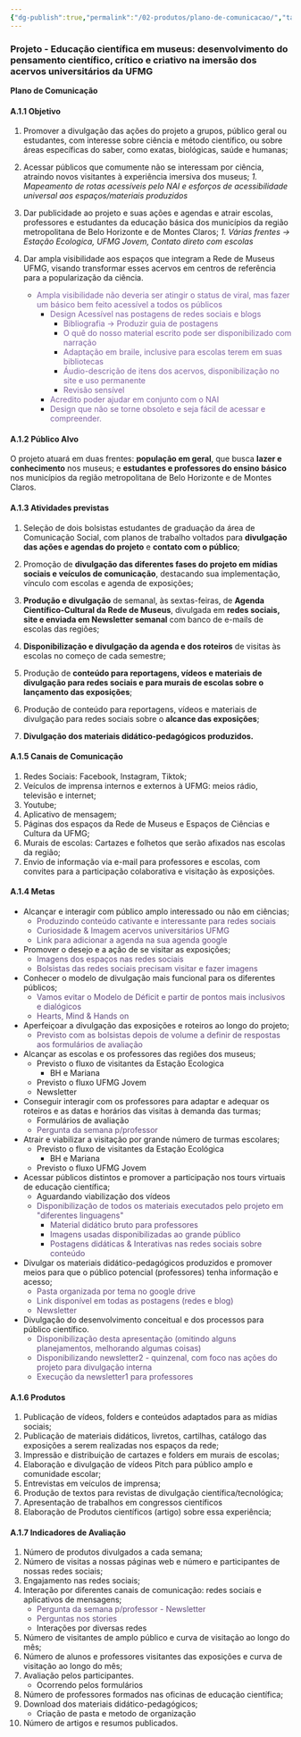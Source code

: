 ```yaml
---
{"dg-publish":true,"permalink":"/02-produtos/plano-de-comunicacao/","tags":["mdc"],"created":"2023-08-07 às 12:43","updated":"2023-08-07 às 12:53"}
---
```



### **Projeto -** Educação científica em museus: desenvolvimento do pensamento científico, crítico e criativo na imersão dos acervos universitários da UFMG 

**Plano de Comunicação**

#### A.1.1 Objetivo

1. Promover a divulgação das ações do projeto a grupos, público geral ou estudantes, com interesse sobre ciência e método científico, ou sobre áreas específicas do saber, como exatas, biológicas, saúde e humanas;

2. Acessar públicos que comumente não se interessam por ciência, atraindo novos visitantes à experiência imersiva dos museus;
	*1. Mapeamento de rotas acessíveis pelo NAI e esforços de acessibilidade universal aos espaços/materiais produzidos*
3. Dar publicidade ao projeto e suas ações e agendas e atrair escolas, professores e estudantes da educação básica dos municípios da região metropolitana de Belo Horizonte e de Montes Claros;
	*1. Várias frentes → Estação Ecologica, UFMG Jovem, Contato direto com escolas*
4. Dar ampla visibilidade aos espaços que integram a Rede de Museus UFMG, visando transformar esses acervos em centros de referência para a popularização da ciência.
	- <font color="#8064a2">Ampla visibilidade não deveria ser atingir o status de viral, mas fazer um básico bem feito acessível a todos os públicos</font>
		- <font color="#8064a2">Design Acessível nas postagens de redes sociais e blogs</font>
			- <font color="#8064a2">Bibliografia → Produzir guia de postagens</font>
			- <font color="#8064a2">O quê do nosso material escrito pode ser disponibilizado com narração</font>
			- <font color="#8064a2">Adaptação em braile, inclusive para escolas terem em suas bibliotecas</font>
			- <font color="#8064a2">Áudio-descrição de itens dos acervos, disponibilização no site e uso permanente</font>
			- <font color="#8064a2">Revisão sensível</font>
		- <font color="#8064a2">Acredito poder ajudar em conjunto com o NAI </font>
		- <font color="#8064a2">Design que não se torne obsoleto e seja fácil de acessar e compreender. </font>

#### A.1.2 Público Alvo

O projeto atuará em duas frentes: **população em geral**, que busca **lazer e conhecimento** nos museus; e **estudantes e professores do ensino básico** nos municípios da região metropolitana de Belo Horizonte e de Montes Claros.   

#### A.1.3 Atividades previstas

1. Seleção de dois bolsistas estudantes de graduação da área de Comunicação Social, com planos de trabalho voltados para **divulgação das ações e agendas do projeto** e **contato com o público**;

2. Promoção de **divulgação das diferentes fases do projeto em mídias sociais e veículos de comunicação**, destacando sua implementação, vínculo com escolas e agenda de exposições;

3. **Produção e divulgação** de semanal, às sextas-feiras, de **Agenda Científico-Cultural da Rede de Museus**, divulgada em **redes sociais, site e enviada em Newsletter semanal** com banco de e-mails de escolas das regiões;

4. **Disponibilização e divulgação da agenda e dos roteiros** de visitas às escolas no começo de cada semestre;

5. Produção de **conteúdo para reportagens, vídeos e materiais de divulgação para redes sociais e para murais de escolas sobre o lançamento das exposições**;

6. Produção de conteúdo para reportagens, vídeos e materiais de divulgação para redes sociais sobre o **alcance das exposições**;

7. **Divulgação dos materiais didático-pedagógicos produzidos.**

#### A.1.5 Canais de Comunicação

1. Redes Sociais: Facebook, Instagram, Tiktok;
2. Veículos de imprensa internos e externos à UFMG: meios rádio, televisão e internet;
3. Youtube;
4. Aplicativo de mensagem;
5. Páginas dos espaços da Rede de Museus e Espaços de Ciências e Cultura da UFMG;
6. Murais de escolas: Cartazes e folhetos que serão afixados nas escolas da região;
7. Envio de informação via e-mail para professores e escolas, com convites para a participação colaborativa e visitação às exposições.

#### A.1.4 Metas

- Alcançar e interagir com público amplo interessado ou não em ciências;
	- <font color="#5f497a">Produzindo conteúdo cativante e interessante para redes sociais</font>
	- <font color="#5f497a">Curiosidade & Imagem acervos universitários UFMG</font>
	- <font color="#5f497a">Link para adicionar a agenda na sua agenda google</font>
- Promover o desejo e a ação de se visitar as exposições;
	- <font color="#5f497a">Imagens dos espaços nas redes sociais</font>
	- <font color="#5f497a">Bolsistas das redes sociais precisam visitar e fazer imagens</font>
- Conhecer o modelo de divulgação mais funcional para os diferentes públicos;
	- <font color="#5f497a"> Vamos evitar o Modelo de Déficit e partir de pontos mais inclusivos e dialógicos</font>
	- <font color="#5f497a">Hearts, Mind & Hands on</font>
- Aperfeiçoar a divulgação das exposições e roteiros ao longo do projeto;
    - <font color="#5f497a">Previsto com as bolsistas depois de volume a definir de respostas aos formulários de avaliação</font>
- Alcançar as escolas e os professores das regiões dos museus;
	- Previsto o fluxo de visitantes da Estação Ecologica
	    - BH e Mariana
	- Previsto o fluxo UFMG Jovem 
	- Newsletter
- Conseguir interagir com os professores para adaptar e adequar os roteiros e as datas e horários das visitas à demanda das turmas;
	-  Formulários de avaliação
	- <font color="#5f497a">Pergunta da semana p/professor</font>
- Atrair e viabilizar a visitação por grande número de turmas escolares;
    - Previsto o fluxo de visitantes da Estação Ecológica
	    - BH e Mariana
	- Previsto o fluxo UFMG Jovem 
- Acessar públicos distintos e promover a participação nos tours virtuais de educação científica;
	- Aguardando viabilização dos vídeos
	- <font color="#5f497a">Disponibilização de todos os materiais executados pelo projeto em "diferentes linguagens"</font>
		- <font color="#5f497a">Material didático bruto para professores</font>
		- <font color="#5f497a">Imagens usadas disponibilizadas ao grande público</font>
		- <font color="#5f497a">Postagens didáticas & Interativas nas redes sociais sobre conteúdo</font>
- Divulgar os materiais didático-pedagógicos produzidos e promover meios para que o público potencial (professores) tenha informação e acesso;
	- <font color="#5f497a">Pasta organizada por tema no google drive</font>
	- <font color="#5f497a"> Link disponível em todas as postagens (redes e blog)</font>
	- <font color="#5f497a">Newsletter</font>
- Divulgação do desenvolvimento conceitual e dos processos para público científico.
	- <font color="#5f497a">Disponibilização desta apresentação (omitindo alguns planejamentos, melhorando algumas coisas)</font>
	- <font color="#5f497a">Disponibilizando newsletter2 - quinzenal, com foco nas ações do projeto para divulgação interna</font>
	- <font color="#5f497a">Execução da newsletter1 para professores</font>

#### A.1.6 Produtos

1. Publicação de vídeos, folders e conteúdos adaptados para as mídias sociais;
2. Publicação de materiais didáticos, livretos, cartilhas, catálogo das exposições a serem realizadas nos espaços da rede;
3. Impressão e distribuição de cartazes e folders em murais de escolas;
4. Elaboração e divulgação de vídeos Pitch para público amplo e comunidade escolar;
5. Entrevistas em veículos de imprensa;
6. Produção de textos para revistas de divulgação científica/tecnológica;
7. Apresentação de trabalhos em congressos científicos
8. Elaboração de Produtos científicos (artigo) sobre essa experiência;

#### A.1.7 Indicadores de Avaliação

1. Número de produtos divulgados a cada semana;
2. Número de visitas a nossas páginas web e número e participantes de nossas redes sociais;
3. Engajamento nas redes sociais;
4. Interação por diferentes canais de comunicação: redes sociais e aplicativos de mensagens;
	- <font color="#5f497a">Pergunta da semana p/professor - Newsletter</font>
	- <font color="#5f497a">Perguntas nos stories</font>
	- Interações por diversas redes
6. Número de visitantes de amplo público e curva de visitação ao longo do mês;
7. Número de alunos e professores visitantes das exposições e curva de visitação ao longo do mês;
8. Avaliação pelos participantes.
	- Ocorrendo pelos formulários
9. Número de professores formados nas oficinas de educação científica;
10. Download dos materiais didático-pedagógicos;
    - Criação de pasta e metodo de organização
11. Número de artigos e resumos publicados.